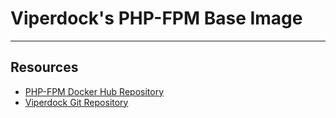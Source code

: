 # Viperdock's PHP-FPM Base Image

---

## Resources

- [PHP-FPM Docker Hub Repository](https://hub.docker.com/r/viperportside/php-fpm/)
- [Viperdock Git Repository](https://viper-lab.com/viper/docker)
